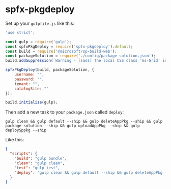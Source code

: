 # spfx-pkgdeploy

Set up your `gulpfile.js` like this:

```javascript
'use strict';

const gulp = require('gulp');
const spfxPkgDeploy = require('spfx-pkgdeploy').default;
const build = require('@microsoft/sp-build-web');
const packageSolution = require('./config/package-solution.json');
build.addSuppression(`Warning - [sass] The local CSS class 'ms-Grid' is not camelCase and will not be type-safe.`);

spfxPkgDeploy(build, packageSolution, {
    username: "",
    password: "",
    tenant: "",
    catalogSite: ""
});

build.initialize(gulp);
```

Then add a new task to your `package.json` called `deploy`:

`gulp clean && gulp default --ship && gulp deleteAppPkg --ship && gulp package-solution --ship && gulp uploadAppPkg --ship && gulp deploySppkg --ship`

Like this:

```json
{
  "scripts": {
    "build": "gulp bundle",
    "clean": "gulp clean",
    "test": "gulp test",
    "deploy": "gulp clean && gulp default --ship && gulp deleteAppPkg --ship && gulp package-solution --ship && gulp uploadAppPkg --ship && gulp deploySppkg --ship"
  }
}
```